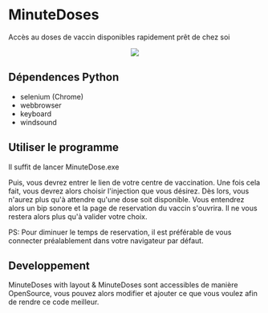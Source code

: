 # MinuteDoses
Accès au doses de vaccin disponibles rapidement prêt de chez soi

<p align="center">
  <img src="https://github.com/Mathaamore/MinuteDoses/blob/6fb5bf1f067e0d847c042acbb92ee956a59de142/code/Images/icon.ico">
</p>

## Dépendences Python

- selenium (Chrome)
- webbrowser 
- keyboard
- windsound

## Utiliser le programme

Il suffit de lancer MinuteDose.exe

Puis, vous devrez entrer le lien de votre centre de vaccination. 
Une fois cela fait, vous devrez alors choisir l'injection que vous désirez.
Dès lors, vous n'aurez plus qu'à attendre qu'une dose soit disponible.
Vous entendrez alors un bip sonore et la page de reservation du vaccin s'ouvrira.
Il ne vous restera alors plus qu'à valider votre choix.

PS: Pour diminuer le temps de reservation, il est préférable de vous connecter préalablement dans votre navigateur par défaut.

## Developpement

MinuteDoses with layout & MinuteDoses sont accessibles de manière OpenSource, vous pouvez alors modifier et ajouter ce que vous voulez afin de rendre ce code meilleur.
